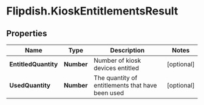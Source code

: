 # Flipdish.KioskEntitlementsResult

## Properties

Name | Type | Description | Notes
------------ | ------------- | ------------- | -------------
**EntitledQuantity** | **Number** | Number of kiosk devices entitled | [optional] 
**UsedQuantity** | **Number** | The quantity of entitlements that have been used | [optional] 


